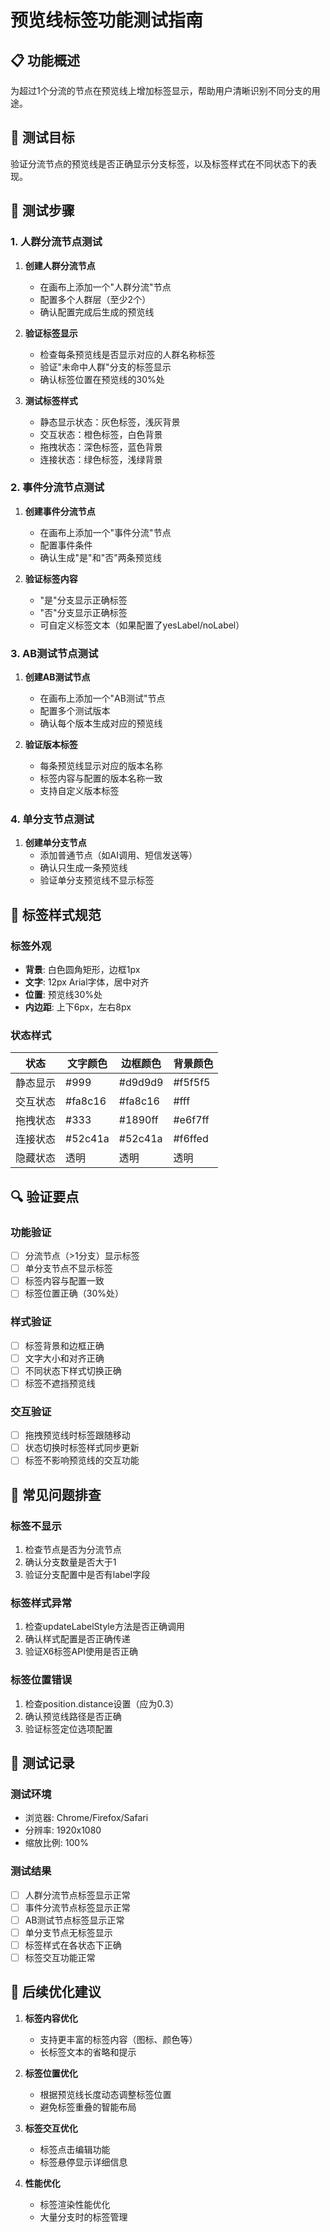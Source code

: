 # 预览线标签功能测试指南

## 📋 功能概述

为超过1个分流的节点在预览线上增加标签显示，帮助用户清晰识别不同分支的用途。

## 🎯 测试目标

验证分流节点的预览线是否正确显示分支标签，以及标签样式在不同状态下的表现。

## 🧪 测试步骤

### 1. 人群分流节点测试

1. **创建人群分流节点**
   - 在画布上添加一个"人群分流"节点
   - 配置多个人群层（至少2个）
   - 确认配置完成后生成的预览线

2. **验证标签显示**
   - 检查每条预览线是否显示对应的人群名称标签
   - 验证"未命中人群"分支的标签显示
   - 确认标签位置在预览线的30%处

3. **测试标签样式**
   - 静态显示状态：灰色标签，浅灰背景
   - 交互状态：橙色标签，白色背景
   - 拖拽状态：深色标签，蓝色背景
   - 连接状态：绿色标签，浅绿背景

### 2. 事件分流节点测试

1. **创建事件分流节点**
   - 在画布上添加一个"事件分流"节点
   - 配置事件条件
   - 确认生成"是"和"否"两条预览线

2. **验证标签内容**
   - "是"分支显示正确标签
   - "否"分支显示正确标签
   - 可自定义标签文本（如果配置了yesLabel/noLabel）

### 3. AB测试节点测试

1. **创建AB测试节点**
   - 在画布上添加一个"AB测试"节点
   - 配置多个测试版本
   - 确认每个版本生成对应的预览线

2. **验证版本标签**
   - 每条预览线显示对应的版本名称
   - 标签内容与配置的版本名称一致
   - 支持自定义版本标签

### 4. 单分支节点测试

1. **创建单分支节点**
   - 添加普通节点（如AI调用、短信发送等）
   - 确认只生成一条预览线
   - 验证单分支预览线不显示标签

## 🎨 标签样式规范

### 标签外观
- **背景**: 白色圆角矩形，边框1px
- **文字**: 12px Arial字体，居中对齐
- **位置**: 预览线30%处
- **内边距**: 上下6px，左右8px

### 状态样式
| 状态 | 文字颜色 | 边框颜色 | 背景颜色 |
|------|----------|----------|----------|
| 静态显示 | #999 | #d9d9d9 | #f5f5f5 |
| 交互状态 | #fa8c16 | #fa8c16 | #fff |
| 拖拽状态 | #333 | #1890ff | #e6f7ff |
| 连接状态 | #52c41a | #52c41a | #f6ffed |
| 隐藏状态 | 透明 | 透明 | 透明 |

## 🔍 验证要点

### 功能验证
- [ ] 分流节点（>1分支）显示标签
- [ ] 单分支节点不显示标签
- [ ] 标签内容与配置一致
- [ ] 标签位置正确（30%处）

### 样式验证
- [ ] 标签背景和边框正确
- [ ] 文字大小和对齐正确
- [ ] 不同状态下样式切换正确
- [ ] 标签不遮挡预览线

### 交互验证
- [ ] 拖拽预览线时标签跟随移动
- [ ] 状态切换时标签样式同步更新
- [ ] 标签不影响预览线的交互功能

## 🐛 常见问题排查

### 标签不显示
1. 检查节点是否为分流节点
2. 确认分支数量是否大于1
3. 验证分支配置中是否有label字段

### 标签样式异常
1. 检查updateLabelStyle方法是否正确调用
2. 确认样式配置是否正确传递
3. 验证X6标签API使用是否正确

### 标签位置错误
1. 检查position.distance设置（应为0.3）
2. 确认预览线路径是否正确
3. 验证标签定位选项配置

## 📝 测试记录

### 测试环境
- 浏览器: Chrome/Firefox/Safari
- 分辨率: 1920x1080
- 缩放比例: 100%

### 测试结果
- [ ] 人群分流节点标签显示正常
- [ ] 事件分流节点标签显示正常  
- [ ] AB测试节点标签显示正常
- [ ] 单分支节点无标签显示
- [ ] 标签样式在各状态下正确
- [ ] 标签交互功能正常

## 🚀 后续优化建议

1. **标签内容优化**
   - 支持更丰富的标签内容（图标、颜色等）
   - 长标签文本的省略和提示

2. **标签位置优化**
   - 根据预览线长度动态调整标签位置
   - 避免标签重叠的智能布局

3. **标签交互优化**
   - 标签点击编辑功能
   - 标签悬停显示详细信息

4. **性能优化**
   - 标签渲染性能优化
   - 大量分支时的标签管理